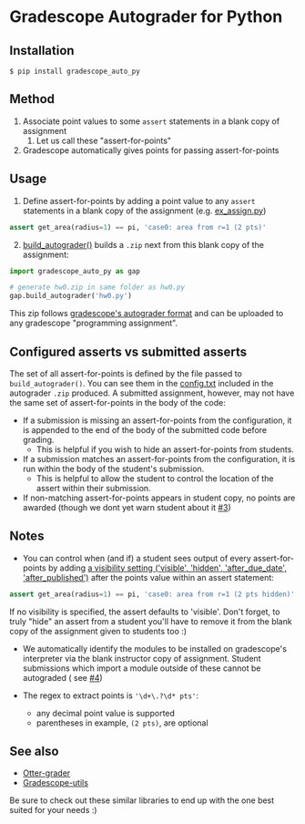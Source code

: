 # Gradescope Autograder for Python

## Installation

    $ pip install gradescope_auto_py

## Method

1. Associate point values to some `assert` statements in a blank copy of assignment 
   1. Let us call these "assert-for-points"
2. Gradescope automatically gives points for passing assert-for-points

## Usage

1. Define assert-for-points by adding a point value to any `assert` statements in a blank copy of the assignment (e.g. [ex_assign.py](test/ex_assign_pretty.py))

```python
assert get_area(radius=1) == pi, 'case0: area from r=1 (2 pts)'
```

2. [build_autograder()](gradescope_auto_py/gradescope/build_auto.py) builds
   a `.zip` next from this blank copy of the assignment:

```python
import gradescope_auto_py as gap

# generate hw0.zip in same folder as hw0.py
gap.build_autograder('hw0.py')
```

This zip follows [gradescope's autograder format](https://gradescope-autograders.readthedocs.io/en/latest/specs/) and can be uploaded to any gradescope "programming assignment".

## Configured asserts vs submitted asserts
The set of all assert-for-points is defined by the file passed to `build_autograder()`.
You can see them in the [config.txt](test/ex_config.txt) included in the autograder `.zip` produced.  A submitted assignment, however, may not have the same set of assert-for-points in the body of the code:
  - If a submission is missing an assert-for-points from the configuration, it is appended to the end of the body of the submitted code before grading.
    - This is helpful if you wish to hide an assert-for-points from students.   
  - If a submission matches an assert-for-points from the configuration, it is run within the body of the student's submission.
    - This is helpful to allow the student to control the location of the assert within their submission.
  - If non-matching assert-for-points appears in student copy, no points are awarded (though we dont yet warn student about it [#3](https://github.com/matthigger/gradescope_auto_py/issues/3))

## Notes
- You can control when (and if) a student sees output of every assert-for-points by adding [a visibility setting ('visible', 'hidden', 'after_due_date', 'after_published')](https://gradescope-autograders.readthedocs.io/en/latest/specs/#controlling-test-case-visibility) after the points value within an assert statement:

```python
assert get_area(radius=1) == pi, 'case0: area from r=1 (2 pts hidden)'
```

  If no visibility is specified, the assert defaults to 'visible'.  Don't forget, to truly "hide" an assert from a student you'll have to remove it from the blank copy of the assignment given to students too :)

- We automatically identify the modules to be installed on gradescope's
  interpreter via the blank instructor copy of assignment. Student submissions
  which import a module outside of these cannot be autograded (
  see [#4](https://github.com/matthigger/gradescope_auto_py/issues/4))


- The regex to extract points is `'\d+\.?\d* pts'`:
    - any decimal point value is supported
    - parentheses in example, `(2 pts)`, are optional

## See also

- [Otter-grader](https://otter-grader.readthedocs.io/en/latest/)
- [Gradescope-utils](https://github.com/gradescope/gradescope-utils)

Be sure to check out these similar libraries to end up with the one best suited
for your needs :)